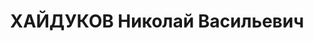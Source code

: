 ---
title: ХАЙДУКОВ Николай Васильевич
description: "Род. в 1903, Свердловская обл., Осинский р-н, г. Оса, русский. Проживал:\
  \ Свердловская обл., г. Надеждинск. Надеждинский металлургический завод, отдел капитального\
  \ строительства, начальник. \n  Арестован 21.07.1937. Приговор: 13.01.1938 – ВМН.\
  \ Расстрелян 13.01.1938"
---